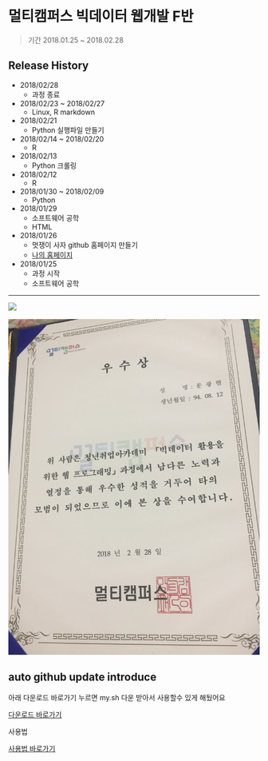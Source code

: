 # 멀티캠퍼스 빅데이터 웹개발 F반

> 기간 2018.01.25 ~ 2018.02.28

## Release History
* 2018/02/28
    * 과정 종료
* 2018/02/23 ~ 2018/02/27
    * Linux, R markdown
* 2018/02/21
    * Python 실행파일 만들기
* 2018/02/14 ~ 2018/02/20
    * R
* 2018/02/13
    * Python 크롤링
* 2018/02/12
    * R
* 2018/01/30 ~ 2018/02/09
    * Python
* 2018/01/29
    * 소프트웨어 공학
    * HTML
* 2018/01/26
    * 멋쟁이 사자 github 홈페이지 만들기
    * [나의 홈페이지](https://mgh3326.github.io)
* 2018/01/25
    * 과정 시작
    * 소프트웨어 공학

<hr/>

![](images/책.JPG)
<br>

![](images/우수상.JPG)
## auto github update introduce

아래 다운로드 바로가기 누르면 my.sh 다운 받아서 사용할수 있게 해뒀어요

[다운로드 바로가기](https://github.com/mgh3326/auto_git_update/releases)


사용법

[사용법 바로가기](https://github.com/mgh3326/auto_git_update/blob/master/README.md)
